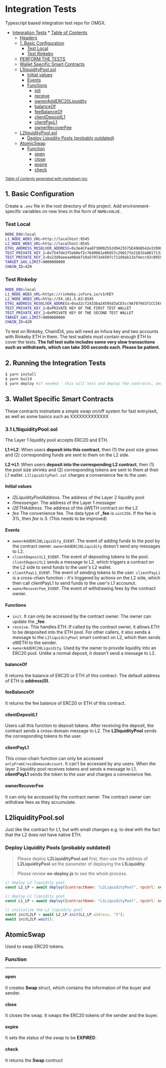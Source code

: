 # Integration Tests

Typescript based integration test repo for OMGX.

- [Integration Tests](#integration-tests)
        * [Table of Contents](#table-of-contents)
  * [Headers](#headers)
  * [1. Basic Configuration](#1-basic-configuration)
    + [Test Local](#test-local)
    + [Test Rinkeby](#test-rinkeby)
  * [PERFORM THE TESTS](#perform-the-tests)
  * [Wallet Specific Smart Contracts](#wallet-specific-smart-contracts)
  * [L1liquidityPool.sol](#l1liquiditypoolsol)
    + [Initial values](#initial-values)
    + [Events](#events)
    + [Functions](#functions)
      - [init](#init)
      - [receive](#receive)
      - [ownerAddERC20Liquidity](#owneradderc20liquidity)
      - [balanceOf](#balanceof)
      - [feeBalanceOf](#feebalanceof)
      - [clientDepositL1](#clientdepositl1)
      - [clientPayL1](#clientpayl1)
      - [ownerRecoverFee](#ownerrecoverfee)
  * [L2liquidityPool.sol](#l2liquiditypoolsol)
    + [Deploy Liquidity Pools (probably outdated)](#deploy-liquidity-pools--probably-outdated-)
  * [AtomicSwap](#atomicswap)
    + [Function](#function)
      - [open](#open)
      - [close](#close)
      - [expire](#expire)
      - [check](#check)

<small><i><a href='http://ecotrust-canada.github.io/markdown-toc/'>Table of contents generated with markdown-toc</a></i></small>

## 1. Basic Configuration

Create a `.env` file in the root directory of this project. Add environment-specific variables on new lines in the form of `NAME=VALUE`.

### Test Local

```bash
NODE_ENV=local
L1_NODE_WEB3_URL=http://localhost:9545
L2_NODE_WEB3_URL=http://localhost:8545
ETH1_ADDRESS_RESOLVER_ADDRESS=0x3e4CFaa8730092552d9425575E49bB542e329981
TEST_PRIVATE_KEY_1=0x754fde3f5e60ef2c7649061e06957c29017fe21032a8017132c0078e37f6193a
TEST_PRIVATE_KEY_2=0x23d9aeeaa08ab710a57972eb56fc711d9ab13afdecc92c89586e0150bfa380a6
TARGET_GAS_LIMIT=9000000000
CHAIN_ID=420
```

### Test Rinkeby

```bash
NODE_ENV=local
L1_NODE_WEB3_URL=https://rinkeby.infura.io/v3/KEY
L2_NODE_WEB3_URL=http://54.161.5.63:8545
ETH1_ADDRESS_RESOLVER_ADDRESS=0xa32cf2433ba24595d3aCE5cc9A7079d3f1CC5E0c
TEST_PRIVATE_KEY_1=0xPRIVATE KEY OF THE FIRST TEST WALLET
TEST_PRIVATE_KEY_2=0xPRIVATE KEY OF THE SECOND TEST WALLET
TARGET_GAS_LIMIT=9000000000
CHAIN_ID=420
```

To test on Rinkeby, ChainID4, you will need an Infura key and two accounts with Rinkeby ETH in them. The test wallets must contain enough ETH to cover the tests. **The full test suite includes some very slow transactions such as withdrawls, which can take 300 seconds each. Please be patient.**

## 2. Running the Integration Tests

```bash
$ yarn install
$ yarn build
$ yarn deploy #if needed - this will test and deploy the contracts, and write their addresses to /deployments/addresses.json
```

## 3. Wallet Specific Smart Contracts

These contracts instnatiate a simple swap on/off system for fast entry/exit, as well as some basics such as XXXXXXXXXXXXX

### 3.1 L1liquidityPool.sol

The Layer 1 liquidity pool accepts ERC20 and ETH. 

**L1->L2**: When users **deposit into this contract**, then (1) the pool size grows and (2) corresponding funds are sent to them on the L2 side.  

**L2->L1**: When users **deposit into the corresponding L2 contract**, then (1) the pool size shrinks and (2) corresponding tokens are sent to them at their L1 wallet. `L1liquidityPool.sol` charges a convenience fee to the user.   

#### Initial values

* _l2LiquidityPoolAddress_. The address of the Layer 2 liquidity pool 
* _l1messenger_. The address of the Layer 1 messager  
* _l2ETHAddress_. The address of the oWETH contract on the L2 
* _fee_ The convenience fee. The data type of **_fee** is `uint256`. If the fee is 3%, then _fee_ is 3. (This needs to be improved)

#### Events

* `ownerAddERC20Liquidity_EVENT`. The event of adding funds to the pool by the contract owner. `ownerAddERC20Liquidity` doesn't send any messages to L2. 
* `clientDepositL1_EVENT`. The event of depositing tokens to the pool. `clientDepositL1` sends a message to L2, which triggers a contract on the L2 side to send funds to the user's L2 wallet.
* `clientPayL1_EVENT`. The event of sending tokens to the user. `clientPayL1` is a cross-chain function - it's triggered by actions on the L2 side, which then call clientPayL1 to send funds to the user's L1 accounut.
* `ownerRecoverFee_EVENT`. The event of withdrawing fees by the contract owner.

#### Functions

* `init`. It can only be accessed by the contract owner. The owner can update the **_fee**.
* `receive`. This handles ETH. If called by the contract owner, it allows ETH to be desposited into the ETH pool. For other callers, it also sends a message to the `L2liquidityPool` smart contract on L2, which then sends oWETH to the sender.
* `ownerAddERC20Liquidity`. Used by the owner to provide liquidity into an ERC20 pool. Unlike a normal deposit, it doesn't send a message to L2.

#### balanceOf

It returns the balance of ERC20 or ETH of this contract. The default address of ETH is **address(0)**.

#### feeBalanceOf

It returns the fee balance of ERC20 or ETH of this contract.

#### clientDepositL1

Users call this function to deposit tokens. After receiving the deposit, the contract sends a cross-domain message to L2. The **L2liquidityPool** sends the corresponding tokens to the user.

#### clientPayL1

This cross-chain function can only be accessed `onlyFromCrossDomainAccount`. It can't be accessed by any users. When the layer 2 liquidity pool receives tokens and sends a message to L1,  **clientPayL1** sends the token to the user and charges a convenience fee.

#### ownerRecoverFee

It can only be accessed by the contract owner. The contract owner can withdraw fees as they accumulate.

## L2liquidityPool.sol

Just like the contract for L1, but with small changes e.g. to deal with the fact that the L2 does not have native ETH.

### Deploy Liquidity Pools (probably outdated)

> Please deploy **L2LiquidityPool.sol** first, then use the address of **L2LiquidityPool** ad the parameter of deploying the **L1Liquidity**.
>
> Please review **oe-deploy.js** to see the whole process.

```javascript
// deploy L2 liquidity pool
const L2_LP = await deploy({contractName: "L2LiquidityPool", rpcUrl: selectedNetwork.l2RpcUrl, ovm: true, _args: [l2MessengerAddress]});
  
// deploy L1 liquidity pool
const L1_LP = await deploy({contractName: "L1LiquidityPool", rpcUrl: selectedNetwork.l1RpcUrl, ovm: false, _args: [L2_LP.address, l1MessengerAddress, l2ETHAddress, 3]});

// initialize the L2 liquidity pool
const initL2LP = await L2_LP.init(L1_LP.address, "3");
await initL2LP.wait();
```

## AtomicSwap

Used to swap ERC20 tokens.

### Function

****

#### open

It creates **Swap** struct, which contains the information of the buyer and sender.

#### close

It closes the swap. It swaps the ERC20 tokens of the sender and the buyer.

#### expire

It sets the status of the swap to be **EXPIRED**.

#### check

It returns the **Swap** contruct



